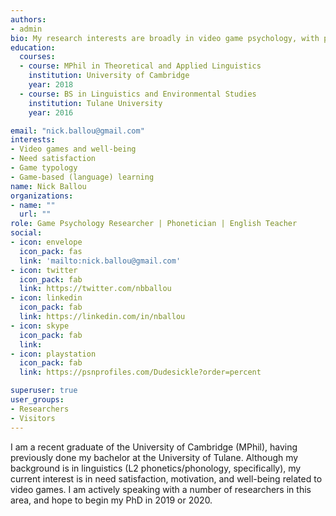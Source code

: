 ```yaml
---
authors:
- admin
bio: My research interests are broadly in video game psychology, with particular regard to game design's influence on need satisfaction and how that may interface with mental health and developmental outcomes more broadly. 
education:
  courses:
  - course: MPhil in Theoretical and Applied Linguistics
    institution: University of Cambridge
    year: 2018
  - course: BS in Linguistics and Environmental Studies
    institution: Tulane University
    year: 2016

email: "nick.ballou@gmail.com"
interests:
- Video games and well-being
- Need satisfaction
- Game typology
- Game-based (language) learning
name: Nick Ballou
organizations:
- name: ""
  url: ""
role: Game Psychology Researcher | Phonetician | English Teacher 
social:
- icon: envelope
  icon_pack: fas
  link: 'mailto:nick.ballou@gmail.com'
- icon: twitter
  icon_pack: fab
  link: https://twitter.com/nbballou
- icon: linkedin
  icon_pack: fab
  link: https://linkedin.com/in/nballou
- icon: skype
  icon_pack: fab
  link: 
- icon: playstation
  icon_pack: fab
  link: https://psnprofiles.com/Dudesickle?order=percent

superuser: true
user_groups:
- Researchers
- Visitors
---
```


I am a recent graduate of the University of Cambridge (MPhil), having previously done my bachelor at the University of Tulane. Although my background is in linguistics (L2 phonetics/phonology, specifically), my current interest is in need satisfaction, motivation, and well-being related to video games. I am actively speaking with a number of researchers in this area, and hope to begin my PhD in 2019 or 2020. 

